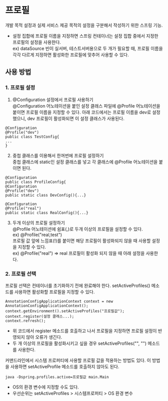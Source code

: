 # 프로필   
개발 목적 설정과 실제 서비스 제공 목적의 설정을 구분해서 작성하기 위한 스프링 기능.    

- 설정 집합에 프로필 이름을 지정하면 스프링 컨테이너는 설정 집합 중에서 지정한 프로필의 설정을 사용한다.        
ex) dataSource 빈이 실서버, 테스트서버용으로 두 개가 필요할 때, 프로필 이름을 각각 다르게 지정하면 활성화한 프로필에 맞추어 사용할 수 있다.     

## 사용 방법      
### 1. 프로필 설정     
1) @Configuration 설정에서 프로필 사용하기     
@Configuration 어노테이션을 붙인 설정 클래스 파일에 @Profile 어노테이션을 붙이면 프로필 이름을 지정할 수 있다. 
아래 코드에서는 프로필 이름을 dev로 설정했으니, dev 프로필이 활성화되면 이 설정 클래스가 사용된다.   
```
@Configuration
@Profile("dev")
public class TestConfig{ 
...
}
```
2) 중첩 클래스를 이용해서 한꺼번에 프로필 설정하기       
중첩 클래스에 static인 설정 클래스를 넣고 각 클래스에 @Profile 어노테이션을 붙이면 된다.  
```
@Configuration
public class ProfileConfig{
@Configuration
@Profile("dev")
public static class DevConfig(){...}

@Configuration
@Profile("real")
public static class RealConfig(){...}
```
3) 두개 이상의 프로필 설정하기      
@Profile 어노테이션에 쉼표(,)로 두개 이상의 프로필을 설정할 수 있다.     
ex) @Profile("real,test")      
프로필 값 앞에 느낌표(!)를 붙이면 해당 프로필이 활성화되지 않을 때 사용할 설정을 지정할 수 있다.    
ex) @Profile("real") => real 프로필이 활성화 되지 않을 때 아래 설정을 사용한다.
      
### 2. 프로필 선택    
프로필 선택은 컨테이너를 초기화하기 전에 완료해야 한다. setActiveProfiles() 메소드를 사용하면 활성화할 프로필을 지정할 수 있다.   
```
AnnotationConfigApplicationContext context = new AnnotationConfigApplicationContext();
context.getEnvironment().setActiveProfiles("프로필값");
context.register(설정 클래스...);
context.refresh();
```
+ 위 코드에서 register 메소드를 호출하고 나서 프로필을 지정하면 프로필 설정이 반영되지 않아 오류가 생긴다.     
+ 두 개 이상의 프로필을 활성화시키고 싶을 경우 setActiveProfiles("", "") 메소드를 사용한다.      

커맨드라인에서 시스템 프로퍼티에 사용할 프로필 값을 적용하는 방법도 있다. 이 방법을 사용하면 setActiveProfile 메소드를 호출하지 않아도 된다.
```
java -Dspring.profiles.active=프로필값 main.Main
```
+ OS의 환경 변수에 지정할 수도 있다.       
+ 우선순위는 setActiveProfiles > 시스템프로퍼티 > OS 환경 변수
        
